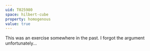 ```yaml
---
uid: T025980
space: hilbert-cube
property: homogenous
value: true
---
```

This was an exercise somewhere in the past. I forgot the argument unfortunately...

